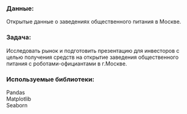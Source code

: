 ### Данные:  
Открытые данные о заведениях общественного питания в Москве. 
 
### Задача:   
Исследовать рынок и подготовить презентацию для инвесторов с целью получения средств на открытие заведения общественного питания с роботами-официантами в г.Москве.  

### Используемые библиотеки:  
Pandas   
Matplotlib   
Seaborn  
